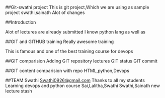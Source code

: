 ##Git-swathi project
This is git project,Which we are using as sample project
swathi,sainath
Alot of changes




##Introduction

Alot of lectures are already submitted
I know python lang as well as

##GIT and GITHUB training
Really awesome training

This is famous and one of the best training course for devops

##GIT comparision
Adding GIT repository lectures
GIT status
GIT commit


##GIT content
comparision with repo
HTML,python,Devops

##TEAM
Swathi
Swathi0926@gmail.com
Thanks to all my students
Learning devops and python course
Sai,Lalitha,Swathi
Swathi,Sainath
new lecture stash
